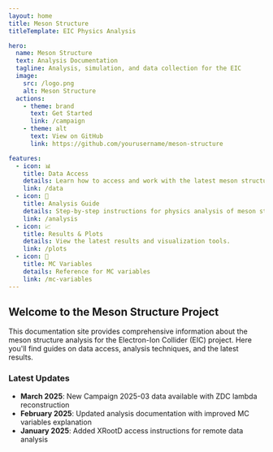 ```yaml
---
layout: home
title: Meson Structure
titleTemplate: EIC Physics Analysis

hero:
  name: Meson Structure
  text: Analysis Documentation
  tagline: Analysis, simulation, and data collection for the EIC
  image:
    src: /logo.png
    alt: Meson Structure
  actions:
    - theme: brand
      text: Get Started
      link: /campaign
    - theme: alt
      text: View on GitHub
      link: https://github.com/yourusername/meson-structure

features:
  - icon: 📊
    title: Data Access
    details: Learn how to access and work with the latest meson structure simulation data.
    link: /data
  - icon: 🔬
    title: Analysis Guide
    details: Step-by-step instructions for physics analysis of meson structure data.
    link: /analysis
  - icon: 📈
    title: Results & Plots
    details: View the latest results and visualization tools.
    link: /plots
  - icon: 🧮
    title: MC Variables
    details: Reference for MC variables
    link: /mc-variables
---
```


## Welcome to the Meson Structure Project

This documentation site provides comprehensive information about the meson structure analysis for the Electron-Ion Collider (EIC) project. Here you'll find guides on data access, analysis techniques, and the latest results.

### Latest Updates

- **March 2025**: New Campaign 2025-03 data available with ZDC lambda reconstruction
- **February 2025**: Updated analysis documentation with improved MC variables explanation
- **January 2025**: Added XRootD access instructions for remote data analysis